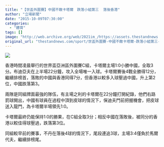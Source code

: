 ```yaml
---
title: "【世盃外圍賽】中國不敵卡塔爾　跌落小組第三  落後香港"
author: "立場新聞"
date: "2015-10-09T07:30:00"
categories:
  - "體育"
tags: []
image: "http://web.archive.org/web/2021im_/https://assets.thestandnews.com/media/resized/1200x0/photos/table_5Sbrq_3xSOrAx.PNG"
original_url: "thestandnews.com/sport/世盃外圍賽-中國不敵卡塔爾-跌落小組第三-落後香港"
---
```

![](http://web.archive.org/web/2021im_/https://assets.thestandnews.com/media/resized/1200x0/photos/table_5Sbrq_3xSOrAx.PNG)

香港時間凌晨舉行的世界盃亞洲區外圍賽C組，卡塔爾主場1:0小勝中國，全取3分。布迪亞夫在上半場22分鐘，攻入全場唯一入球。卡塔爾賽後4戰全勝得12分，繼續排榜首，落敗的中國與香港同得7分，但香港以較多入球壓過中國，升上第2位，中國跌落第3。

兩隊是同組牌面最強的隊伍，有主場之利的卡塔爾在22分鐘打開紀錄，他們右路罰球開出，中國有球員在過程中頂到皮球的情況下，保迪夫門前把握機會，把皮球送入龍門，為卡塔爾半場領先1:0。

卡塔爾最終仍能保持1:0的勝果，在C組全取3分；相反中國在落敗後，被同分的香港以較佳得球壓過，跌落第3位。

同組較早前的賽事，不丹在落後4球的情況下，尾段連追3球，主場3:4僅負於馬爾代夫，繼續排榜尾。